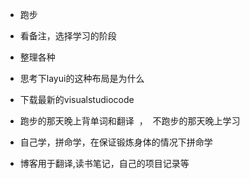 
* 跑步
* 看备注，选择学习的阶段
* 整理各种
* 思考下layui的这种布局是为什么
* 下载最新的visualstudiocode


* 跑步的那天晚上背单词和翻译  ，  不跑步的那天晚上学习



* 自己学，拼命学，在保证锻炼身体的情况下拼命学


* 博客用于翻译,读书笔记，自己的项目记录等








